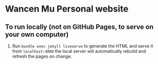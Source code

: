 
# Wancen Mu Personal website


## To run locally (not on GitHub Pages, to serve on your own computer)
1. Run `bundle exec jekyll liveserve` to generate the HTML and serve it from `localhost:4000` the local server will automatically rebuild and refresh the pages on change.




